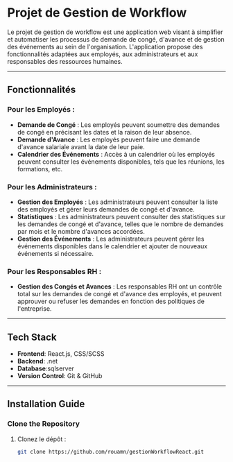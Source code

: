 # Projet de Gestion de Workflow

Le projet de gestion de workflow est une application web visant à simplifier et automatiser les processus de demande de congé, d'avance et de gestion des événements au sein de l'organisation. L'application propose des fonctionnalités adaptées aux employés, aux administrateurs et aux responsables des ressources humaines.

---

## **Fonctionnalités**

### **Pour les Employés :**

- **Demande de Congé** : Les employés peuvent soumettre des demandes de congé en précisant les dates et la raison de leur absence.
- **Demande d'Avance** : Les employés peuvent faire une demande d'avance salariale avant la date de leur paie.
- **Calendrier des Événements** : Accès à un calendrier où les employés peuvent consulter les événements disponibles, tels que les réunions, les formations, etc.

### **Pour les Administrateurs :**

- **Gestion des Employés** : Les administrateurs peuvent consulter la liste des employés et gérer leurs demandes de congé et d'avance.
- **Statistiques** : Les administrateurs peuvent consulter des statistiques sur les demandes de congé et d'avance, telles que le nombre de demandes par mois et le nombre d'avances accordées.
- **Gestion des Événements** : Les administrateurs peuvent gérer les événements disponibles dans le calendrier et ajouter de nouveaux événements si nécessaire.

### **Pour les Responsables RH :**

- **Gestion des Congés et Avances** : Les responsables RH ont un contrôle total sur les demandes de congé et d'avance des employés, et peuvent approuver ou refuser les demandes en fonction des politiques de l'entreprise.

---

## **Tech Stack**

- **Frontend**: React.js, CSS/SCSS
- **Backend**: .net
- **Database**:sqlserver
- **Version Control**: Git & GitHub

---

## **Installation Guide**

### **Clone the Repository**

1. Clonez le dépôt :
   ```bash
   git clone https://github.com/rouamn/gestionWorkflowReact.git

